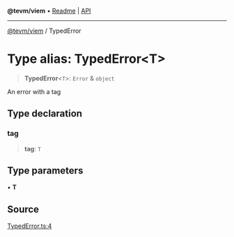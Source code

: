 **@tevm/viem** • [Readme](../README.md) \| [API](../globals.md)

***

[@tevm/viem](../README.md) / TypedError

# Type alias: TypedError\<T\>

> **TypedError**\<`T`\>: `Error` & `object`

An error with a tag

## Type declaration

### tag

> **tag**: `T`

## Type parameters

• **T**

## Source

[TypedError.ts:4](https://github.com/evmts/tevm-monorepo/blob/main/extensions/viem/src/TypedError.ts#L4)
